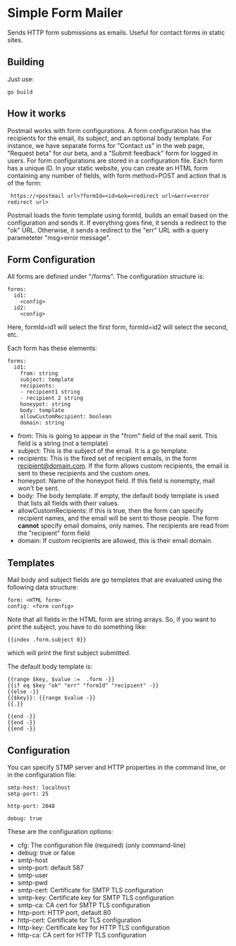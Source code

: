 # Simple Form Mailer

Sends HTTP form submissions as emails. Useful for contact forms in
static sites.

## Building

Just use:

```
go build
```

## How it works

Postmail works with form configurations. A form configuration has the
recipients for the email, its subject, and an optional body
template. For instance, we have separate forms for "Contact us" in the
web page, "Request beta" for our beta, and a "Submit feedback" form
for logged in users.  For form configurations are stored in a
configuration file. Each form has a unique ID. In your static website,
you can create an HTML form containing any number of fields, with form
method=POST and action that is of the form:

```
 https://<postmail url>?formId=<id>&ok=<redirect url>&err=<error redirect url>
```

Postmail loads the form template using formId, builds an email based
on the configuration and sends it. If everything goes fine, it sends a
redirect to the "ok" URL. Otherwise, it sends a redirect to the "err"
URL with a query parameteter "msg=error message".

## Form Configuration

All forms are defined under "/forms". The configuration structure is:

```
forms:
  id1:
    <config>
  id2:
    <config>
```

Here, formId=id1 will select the first form, formId=id2 will select
the second, etc.

Each form has these elements:

```
forms:
  id1:
    from: string
    subject: template
    recipients:
    - recipient1 string
    - recipient 2 string
    honeypot: string
    body: template
    allowCustomRecipient: boolean
    domain: string
```

 * from: This is going to appear in the "from" field of the mail
   sent. This field is a string (not a template)
 * subject: This is the subject of the email. It is a go template.
 * recipients: This is the fixed set of recipient emails, in the form
   recipient@domain.com. If the form allows custom recipients, the
   email is sent to these recipients and the custom ones.
 * honeypot: Name of the honeypot field. If this field is nonempty,
   mail won't be sent.
 * body: The body template. If empty, the default body template is
   used that lists all fields with their values.
 * allowCustomRecipients: If this is true, then the form can specify
   recipient names, and the email will be sent to those people. The
   form **cannot** specify email domains, only names. The recipients
   are read from the "recipient" form field
 * domain: If custom recipients are allowed, this is their email
   domain.


## Templates

Mail body and subject fields are go templates that are evaluated using
the following data structure:

```
form: <HTML form>
config: <form config>
```

Note that all fields in the HTML form are string arrays. So, if you
want to print the subject, you have to do something like:

```
{{index .form.subject 0}}
```

which will print the first subject submitted.


The default body template is:

```
{{range $key, $value :=  .form -}}
{{if eq $key "ok" "err" "formId" "recipient" -}}
{{else -}}
{{$key}}: {{range $value -}}
{{.}}

{{end -}}
{{end -}}
{{end -}}
```

## Configuration

You can specify STMP server and HTTP properties in the command line,
or in the configuration file:

```
smtp-host: localhost
smtp-port: 25

http-port: 2048

debug: true
```

These are the configuration options:

  * cfg: The configuration file (required) (only command-line)
  * debug: true or false
  * smtp-host
  * smtp-port: default 587
  * smtp-user
  * smtp-pwd
  * smtp-cert: Certificate for SMTP TLS configuration
  * smtp-key: Certificate key for SMTP TLS configuration
  * smtp-ca: CA cert for SMTP TLS configuration
  * http-port: HTTP port, default 80
  * http-cert: Certificate for TLS configuration
  * http-key: Certificate key for HTTP TLS configuration
  * http-ca: CA cert for HTTP TLS configuration
  
